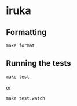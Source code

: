 # iruka

## Formatting

```
make format
```

## Running the tests

```
make test
```

or

```
make test.watch
```
